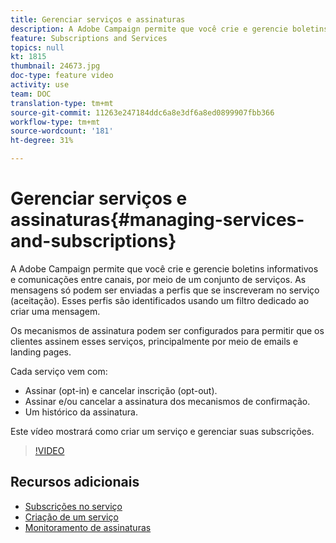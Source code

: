 ```yaml
---
title: Gerenciar serviços e assinaturas
description: A Adobe Campaign permite que você crie e gerencie boletins informativos e comunicações entre canais, por meio de um conjunto de serviços. Este vídeo mostrará como criar um serviço e gerenciar suas subscrições no Adobe Campaign Standard (ACS).
feature: Subscriptions and Services
topics: null
kt: 1815
thumbnail: 24673.jpg
doc-type: feature video
activity: use
team: DOC
translation-type: tm+mt
source-git-commit: 11263e247184ddc6a8e3df6a8ed0899907fbb366
workflow-type: tm+mt
source-wordcount: '181'
ht-degree: 31%

---
```



# Gerenciar serviços e assinaturas{#managing-services-and-subscriptions}

A Adobe Campaign permite que você crie e gerencie boletins informativos e comunicações entre canais, por meio de um conjunto de serviços. As mensagens só podem ser enviadas a perfis que se inscreveram no serviço (aceitação). Esses perfis são identificados usando um filtro dedicado ao criar uma mensagem.

Os mecanismos de assinatura podem ser configurados para permitir que os clientes assinem esses serviços, principalmente por meio de emails e landing pages.

Cada serviço vem com:

* Assinar (opt-in) e cancelar inscrição (opt-out).
* Assinar e/ou cancelar a assinatura dos mecanismos de confirmação.
* Um histórico da assinatura.

Este vídeo mostrará como criar um serviço e gerenciar suas subscrições.

>[!VIDEO](https://video.tv.adobe.com/v/24673?quality=12)

## Recursos adicionais

* [Subscrições no serviço](https://docs.adobe.com/content/help/en/campaign-standard/using/managing-processes-and-data/data-management-activities/subscription-services.html)
* [Criação de um serviço](https://docs.adobe.com/content/help/en/campaign-standard/using/profiles-and-audiences/managing-subscriptions/creating-a-service.html)
* [Monitoramento de assinaturas](https://docs.adobe.com/content/help/en/campaign-standard/using/profiles-and-audiences/managing-subscriptions/monitoring-subscriptions.html)
